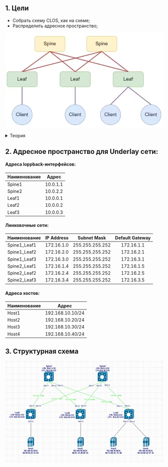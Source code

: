 ## 1. Цели
* Собрать схему CLOS, как на схеме;
* Распределить адресное пространство;

![lab01.схема.png](lab01.схема.png)

<details> 
  
<summary> Теория </summary>

```

Cети Клоза (Clos fabric), известные также как:
- Leaf-Spine
- Folded Clos
- 3-stage
- Fat tree

Leaf или T0 или ToR (Top of Rack) - первый уровень, сюда подключаются cерверные мощности, оконечное оборудование. 
Уровень Leaf- основной мозг фабрики, основа вычислительной мощности, оснеовные сложные протоколы живут тут.

Spine T1 ToP (Top of Pad) - второй уровень, сюда подключаются Leaf-коммутаторы (каждый Leaf подкл-ся к каждому Spine-у).
На данном уровне "мозгов" практически нет, основная задача это молотилка трафика.
Передать пакет с одного Leaf на другой максимально быстро.

Каждый коммутатор Leaf подключается к каждому коммутатору Spine. Важно: коммутаторы Leaf не соединяются между собой,
коммутаторы Spine также не соединяются между собой.
Все линки L3. Поэтому любые два коммутатора Leaf находятся ровно в двух хопах друг от друга.
 
Плюсы:
- высокая утилизация линков с использованием ECMP (уходим от L2, соотв-но от STP- где блокируемые линки простаивали)
- широкие горизонтальные каналы для East-West-трафика.
- выпадение одного устройства или линка не влечёт фатальных последствий. Если это был ToR, то пострадает только одна стойка. Если Spine - просядет пропускная способность, но не на 50%, как это было бы прежде, а лишь на 1/n, где n - число спайнов.
- простота вывода спайнов из эксплуатации. Благодаря небольшой деградации и отсутствию интеллекта на этом узле, проводить работы на них не так страшно, как на God-Box"ах
- масштабируемость. Новые лифы можно безболезненно добавлять пока не кончатся порты на спайнах. Добавлением спайна можно расширить аплинки лифов.

```

</details>

## 2. Адресное пространство для Underlay сети:

#### Адреса loppback-интерфейсов:
|  Наименование |  Адрес   |
| :------------ |:--------:|
| Spine1        | 10.0.1.1 |
| Spine2        | 10.0.2.2 |
| Leaf1         | 10.0.0.1 |
| Leaf2         | 10.0.0.2 |
| Leaf3         | 10.0.0.3 |

#### Линковочные сети:
| Наименование | IP Address |   Subnet Mask   | Default Gateway |
| :----------- |:----------:|  :-----------:  | :-------------: |
| Spine1_Leaf1 | 172.16.1.0 | 255.255.255.252 |  172.16.1.1     |
| Spine1_Leaf2 | 172.16.2.0 | 255.255.255.252 |  172.16.2.1     |
| Spine1_Leaf3 | 172.16.3.0 | 255.255.255.252 |  172.16.3.1     |
| Spine2_Leaf1 | 172.16.1.4 | 255.255.255.252 |  172.16.1.5     |
| Spine2_Leaf2 | 172.16.2.4 | 255.255.255.252 |  172.16.2.5     |
| Spine2_Leaf3 | 172.16.3.4 | 255.255.255.252 |  172.16.3.5     |

#### Адреса хостов:
|Наименование |  Адрес           |
| :---------- |:----------------:|
| Host1       | 192.168.10.10/24 |
| Host2       | 192.168.10.20/24 |
| Host3       | 192.168.10.30/24 |
| Host4       | 192.168.10.40/24 |

## 3. Структурная схема

![clos_topology2.PNG](clos_topology2.PNG)
